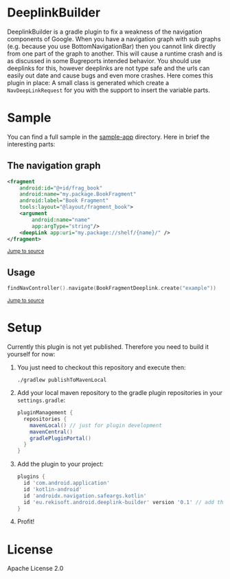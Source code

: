 # DeeplinkBuilder

DeeplinkBuilder is a gradle plugin to fix a weakness of the navigation components of Google. When
you have a navigation graph with sub graphs (e.g. because you use BottomNavigationBar) then you
cannot link directly from one part of the graph to another. This will cause a runtime crash and is
as discussed in some Bugreports intended behavior. You should use deeplinks for this, however
deeplinks are not type safe and the urls can easily out date and cause bugs and even more crashes.
Here comes this plugin in place: A small class is generated which create a `NavDeepLinkRequest` for
you with the support to insert the variable parts.

# Sample

You can find a full sample in the [sample-app](./sample-app) directory. Here in brief the
interesting parts:

## The navigation graph
```xml
<fragment
    android:id="@+id/frag_book"
    android:name="my.package.BookFragment"
    android:label="Book Fragment"
    tools:layout="@layout/fragment_book">
    <argument
        android:name="name"
        app:argType="string"/>
    <deepLink app:uri="my.package://shelf/{name}/" />
</fragment>
```
<sup>[Jump to source](./sample-app/src/main/res/navigation/sample.xml#L53-L62)</sup>

## Usage
```kotlin
findNavController().navigate(BookFragmentDeeplink.create("example"))
```
<sup>[Jump to source](./sample-app/src/main/java/eu/rekisoft/android/deeplink/HomeFragment.kt#L22)</sup>

# Setup

Currently this plugin is not yet published. Therefore you need to build it yourself for now:

1. You just need to checkout this repository and execute then:

    ```shell
    ./gradlew publishToMavenLocal
    ```

2. Add your local maven repository to the gradle plugin repositories in your `settings.gradle`:
    ```groovy
    pluginManagement {
      repositories {
        mavenLocal() // just for plugin development
        mavenCentral()
        gradlePluginPortal()
      }
    }
    ```

3. Add the plugin to your project:

    ```groovy
    plugins {
      id 'com.android.application'
      id 'kotlin-android'
      id 'androidx.navigation.safeargs.kotlin'
      id 'eu.rekisoft.android.deeplink-builder' version '0.1' // add this line
    }
    ```

4. Profit!

# License

Apache License 2.0
